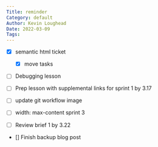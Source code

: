 ```yaml
---
Title: reminder
Category: default
Author: Kevin Loughead
Date: 2022-03-09
Tags:
---
```


- [x] semantic html ticket

  - [x] move tasks

- [ ] Debugging lesson
- [ ] Prep lesson with supplemental links for sprint 1 by 3.17
- [ ] update git workflow image
- [ ] width: max-content sprint 3
- [ ] Review brief 1 by 3.22

- [] Finish backup blog post
